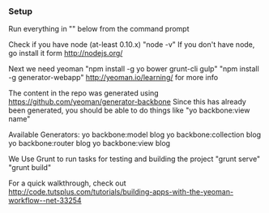 ### Setup
Run everything in "" below from the command prompt

Check if you have node (at-least 0.10.x)
"node -v"
If you don't have node, go install it form http://nodejs.org/

Next we need yeoman
"npm install -g yo bower grunt-cli gulp"
"npm install -g generator-webapp"
http://yeoman.io/learning/ for more info


The content in the repo was generated using https://github.com/yeoman/generator-backbone
Since this has already been generated, you should be able to do things like
"yo backbone:view name"

Available Generators:
yo backbone:model blog
yo backbone:collection blog
yo backbone:router blog
yo backbone:view blog


We Use Grunt to run tasks for testing and building the project
"grunt serve"
"grunt build"

For a quick walkthrough, check out http://code.tutsplus.com/tutorials/building-apps-with-the-yeoman-workflow--net-33254